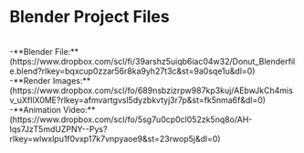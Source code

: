 # Blender Project Files
<br />
-**Blender File:** (https://www.dropbox.com/scl/fi/39arshz5uiqb6iac04w32/Donut_Blenderfile.blend?rlkey=bqxcup0zzar56r8ka9yh27t3c&st=9a0sqe1u&dl=0)<br />
-**Render Images:** (https://www.dropbox.com/scl/fo/689nsbzizrpw987kp3kuj/AEbwJkCh4misv_uXfIlX0ME?rlkey=afmvartgvsl5dyzbkvtyj3r7p&st=fk5nma6f&dl=0)<br />
-**Animation Video:** (https://www.dropbox.com/scl/fo/5sg7u0cp0cl052zk5nq8o/AH-Iqs7JzT5mdUZPNY--Pys?rlkey=wlwxlpu1f0vxp17k7vnpyaoe9&st=23rwop5j&dl=0)
